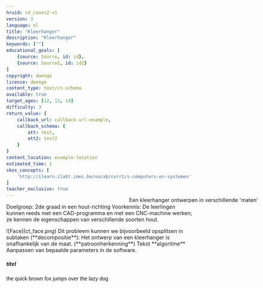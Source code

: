 ```yaml
---
hruid: cd_cases2-v1
version: 3
language: nl
title: "Kleerhanger"
description: "Kleerhanger"
keywords: [""]
educational_goals: [
    {source: Source, id: id}, 
    {source: Source2, id: id2}
]
copyright: dwengo
licence: dwengo
content_type: text/ct-schema
available: true
target_ages: [12, 13, 14]
difficulty: 3
return_value: {
    callback_url: callback-url-example,
    callback_schema: {
        att: test,
        att2: test2
    }
}
content_location: example-location
estimated_time: 1
skos_concepts: [
    'http://ilearn.ilabt.imec.be/vocab/curr1/s-computers-en-systemen'
]
teacher_exclusive: true
---
```

Doelgroep: 2de graad in een hout-richting
Voorkennis: De leerlingen kunnen reeds met een CAD-programma en met een CNC-machine werken; ze kennen de eigenschappen van verschillende soorten hout. 

<context>
![Face](ct_face.png)
<div style="position:absolute;right:0px;width:40%;height:100px;margin-top:-100px;margin-right:20px">
Een kleerhanger ontwerpen in verschillende 'maten'
</div>
</context>
<decomposition>
Dit probleem kunnen we bijvoorbeeld opsplitsen in subtaken (**decompositie**):
</decomposition>
<patternRecognition>
Het ontwerp van een kleerhanger is onafhankelijk van de maat. (**patroonherkenning**)
</patternRecognition>
<abstraction>
Tekst
</abstraction>
<algorithms>
**algoritme** 
</algorithms>
<implementation>
Aanpassen van bepaalde parameters in de software.

<h5>titel</h5>
<p style="font-family: Arial">the quick brown fox jumps over the lazy dog</p>
</implementation>

